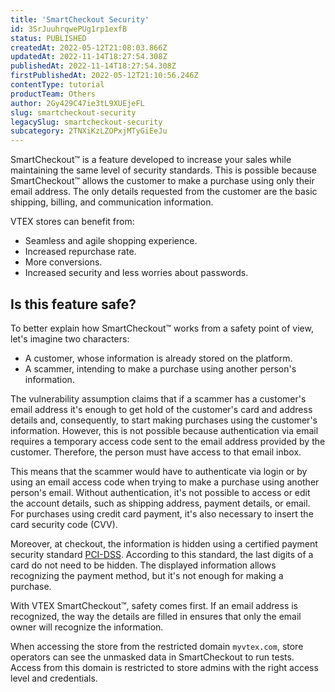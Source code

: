 ```yaml
---
title: 'SmartCheckout Security'
id: 3SrJuuhrqwePUg1rp1exfB
status: PUBLISHED
createdAt: 2022-05-12T21:08:03.866Z
updatedAt: 2022-11-14T18:27:54.308Z
publishedAt: 2022-11-14T18:27:54.308Z
firstPublishedAt: 2022-05-12T21:10:56.246Z
contentType: tutorial
productTeam: Others
author: 2Gy429C47ie3tL9XUEjeFL
slug: smartcheckout-security
legacySlug: smartcheckout-security
subcategory: 2TNXiKzLZOPxjMTyGiEeJu
---
```


SmartCheckout™ is a feature developed to increase your sales while maintaining the same level of security standards. This is possible because SmartCheckout™ allows the customer to make a purchase using only their email address.  The only details requested from the customer are the basic shipping, billing, and communication information.

VTEX stores can benefit from:
- Seamless and agile shopping experience.
- Increased repurchase rate.
- More conversions.
- Increased security and less worries about passwords.

## Is this feature safe?

To better explain how SmartCheckout™ works from a safety point of view, let's imagine two characters:
- A customer, whose information is already stored on the platform.
- A scammer, intending to make a purchase using another person's information.

The vulnerability assumption claims that if a scammer has a customer's email address it's enough to get hold of the customer's card and address details and, consequently, to start making purchases using the customer's information. However, this is not possible because authentication via email requires a temporary access code sent to the email address provided by the customer. Therefore, the person must have access to that email inbox.

This means that the scammer would have to authenticate via login or by using an email access code when trying to make a purchase using another person's email. Without authentication, it's not possible to access or edit the account details, such as shipping address, payment details, or email. For purchases using credit card payment, it's also necessary to insert the card security code (CVV).

Moreover, at checkout, the information is hidden using a certified payment security standard [PCI-DSS](https://help.vtex.com/pt/tutorial/what-is-the-pci-ssc--4jo3Vkox3amSO2w4qIWa0E#). According to this standard, the last digits of a card do not need to be hidden. The displayed information allows recognizing the payment method, but it's not enough for making a purchase.

<div class = "alert alert-info">
<p>With VTEX SmartCheckout™, safety comes first. If an email address is recognized, the way the details are filled in ensures that only the email owner will recognize the information.</p><p>When accessing the store from the restricted domain <code>myvtex.com</code>, store operators can see the unmasked data in SmartCheckout to run tests. Access from this domain is restricted to store admins with the right access level and credentials.</p>
</div>

